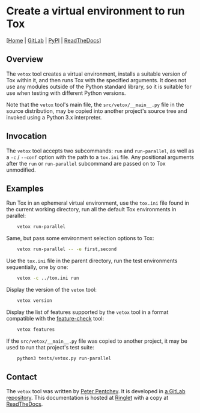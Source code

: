 <!--
SPDX-FileCopyrightText: Peter Pentchev <roam@ringlet.net>
SPDX-License-Identifier: BSD-2-Clause
-->

# Create a virtual environment to run Tox

\[[Home][ringlet-vetox] | [GitLab][gitlab] | [PyPI][pypi] | [ReadTheDocs][readthedocs]\]

## Overview

The `vetox` tool creates a virtual environment, installs a suitable
version of Tox within it, and then runs Tox with the specified arguments.
It does not use any modules outside of the Python standard library, so
it is suitable for use when testing with different Python versions.

Note that the `vetox` tool's main file, the `src/vetox/__main__.py` file in
the source distribution, may be copied into another project's source tree and
invoked using a Python 3.x interpreter.

## Invocation

The `vetox` tool accepts two subcommands: `run` and `run-parallel`,
as well as a `-c` / `--conf` option with the path to a `tox.ini` file.
Any positional arguments after the `run` or `run-parallel` subcommand are
passed on to Tox unmodified.

## Examples

Run Tox in an ephemeral virtual environment, use the `tox.ini` file found in
the current working directory, run all the default Tox environments in parallel:

``` sh
    vetox run-parallel
```

Same, but pass some environment selection options to Tox:

``` sh
    vetox run-parallel -- -e first,second
```

Use the `tox.ini` file in the parent directory, run the test environments
sequentially, one by one:

``` sh
    vetox -c ../tox.ini run
```

Display the version of the `vetox` tool:

``` sh
    vetox version
```

Display the list of features supported by the `vetox` tool in a format
compatible with the [feature-check](https://devel.ringlet.net/misc/feature-check)
tool:

``` sh
    vetox features
```

If the `src/vetox/__main__.py` file was copied to another project, it may be
used to run that project's test suite:

``` sh
    python3 tests/vetox.py run-parallel
```

## Contact

The `vetox` tool was written by [Peter Pentchev][roam].
It is developed in [a GitLab repository][gitlab]. This documentation is
hosted at [Ringlet][ringlet-vetox] with a copy at [ReadTheDocs][readthedocs].

[roam]: mailto:roam@ringlet.net "Peter Pentchev"
[gitlab]: https://gitlab.com/ppentchev/vetox "The vetox GitLab repository"
[pypi]: https://pypi.org/project/vetox/ "The vetox Python Package Index page"
[readthedocs]: https://vetox.readthedocs.io/ "The vetox ReadTheDocs page"
[ringlet-vetox]: https://devel.ringlet.net/devel/vetox/ "The Ringlet vetox homepage"
